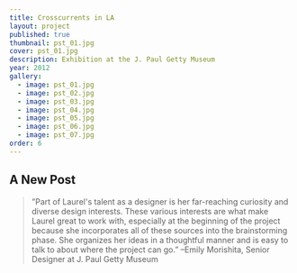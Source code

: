 ```yaml
---
title: Crosscurrents in LA 
layout: project
published: true
thumbnail: pst_01.jpg
cover: pst_01.jpg
description: Exhibition at the J. Paul Getty Museum
year: 2012
gallery: 
  - image: pst_01.jpg
  - image: pst_02.jpg
  - image: pst_03.jpg
  - image: pst_04.jpg
  - image: pst_05.jpg
  - image: pst_06.jpg
  - image: pst_07.jpg
order: 6
---
```



## A New Post

> ”Part of Laurel's talent as a designer is her far-reaching curiosity and diverse design interests. These various interests are what make Laurel great to work with, especially at the beginning of the project because she incorporates all of these sources into the brainstorming phase. She organizes her ideas in a thoughtful manner and is easy to talk to about where the project can go.” –Emily Morishita, Senior Designer at J. Paul Getty Museum
